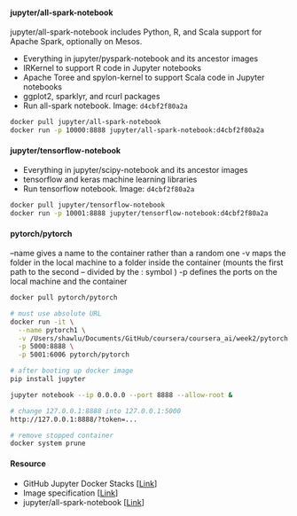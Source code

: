 #### jupyter/all-spark-notebook
jupyter/all-spark-notebook includes Python, R, and Scala support for Apache Spark, optionally on Mesos.
* Everything in jupyter/pyspark-notebook and its ancestor images
* IRKernel to support R code in Jupyter notebooks
* Apache Toree and spylon-kernel to support Scala code in Jupyter notebooks
* ggplot2, sparklyr, and rcurl packages
* Run all-spark notebook. Image: `d4cbf2f80a2a`
```bash
docker pull jupyter/all-spark-notebook
docker run -p 10000:8888 jupyter/all-spark-notebook:d4cbf2f80a2a
```

#### jupyter/tensorflow-notebook
* Everything in jupyter/scipy-notebook and its ancestor images
* tensorflow and keras machine learning libraries
* Run tensorflow notebook. Image: `d4cbf2f80a2a`
```bash
docker pull jupyter/tensorflow-notebook
docker run -p 10001:8888 jupyter/tensorflow-notebook:d4cbf2f80a2a
```

#### pytorch/pytorch
–name gives a name to the container rather than a random one
-v maps the folder in the local machine to a folder inside the container (mounts the first path to the second – divided by the : symbol )
-p defines the ports on the local machine and the container

```bash
docker pull pytorch/pytorch

# must use absolute URL
docker run -it \
  --name pytorch1 \
  -v /Users/shawlu/Documents/GitHub/coursera/coursera_ai/week2/pytorch:/workspace \
  -p 5000:8888 \
  -p 5001:6006 pytorch/pytorch

# after booting up docker image
pip install jupyter

jupyter notebook --ip 0.0.0.0 --port 8888 --allow-root &

# change 127.0.0.1:8888 into 127.0.0.1:5000
http://127.0.0.1:8888/?token=...

# remove stopped container
docker system prune
```


#### Resource
* GitHub Jupyter Docker Stacks [[Link](https://github.com/jupyter/docker-stacks)]
* Image specification [[Link](https://jupyter-docker-stacks.readthedocs.io/en/latest/using/selecting.html#jupyter-tensorflow-notebook)]
* jupyter/all-spark-notebook [[Link](https://hub.docker.com/r/jupyter/all-spark-notebook/tags)]
